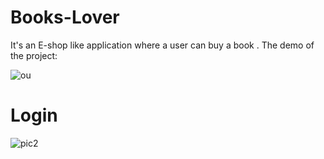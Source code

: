 # Books-Lover
It's an E-shop like application where a user can buy a book .
The demo of the project: 

![ou](https://user-images.githubusercontent.com/98347730/222454095-01c982bb-c6c6-4c08-801f-e42abdbf5dad.PNG)



# Login 

![pic2](https://user-images.githubusercontent.com/98347730/222454212-a15c7240-a19e-49b2-bbf8-e4f7767c061d.PNG)


